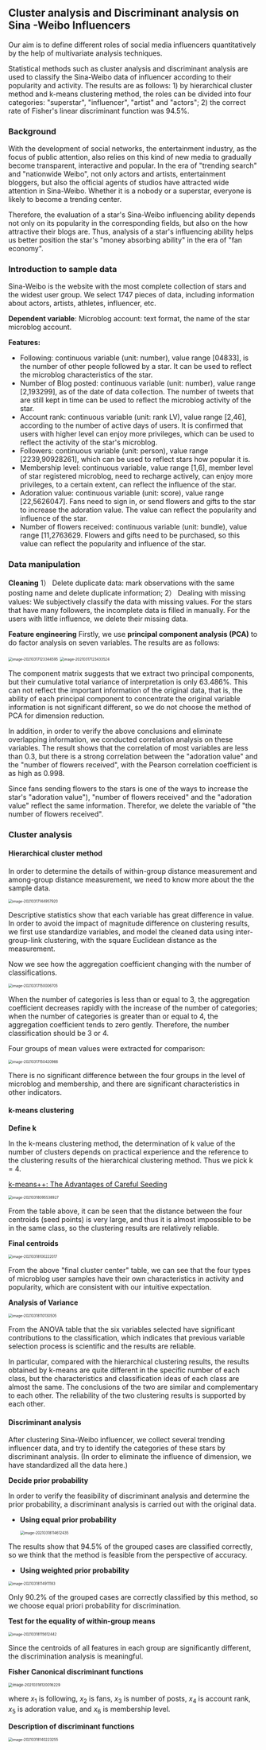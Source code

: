 ## Cluster analysis and Discriminant analysis on Sina -Weibo Influencers 

Our aim is to define different roles of social media influencers quantitatively by the help of multivariate analysis techniques.

Statistical methods such as cluster analysis and discriminant analysis are used to classify the Sina-Weibo data of influencer according to their popularity and activity.
The results are as follows: 1) by  hierarchical cluster method and k-means clustering method, the roles can be divided into four categories: "superstar", "influencer", "artist" and "actors"; 2) the correct rate of Fisher's linear discriminant function was 94.5%.

### Background

With the development of social networks, the entertainment industry, as the focus of public attention, also relies on this kind of new media to gradually become transparent, interactive and popular. In the era of "trending search" and "nationwide Weibo", not only actors and artists, entertainment bloggers, but also the official agents of studios have attracted wide attention in Sina-Weibo. Whether it is a nobody or a superstar, everyone is likely to become a trending center.

Therefore, the evaluation of a star's Sina-Weibo influencing ability depends not only on its popularity in the corresponding fields, but also on the how attractive their blogs are. Thus, analysis of a star's influencing ability helps us better position the star's "money absorbing ability" in the era of "fan economy".

### Introduction to sample data

Sina-Weibo is the website with the most complete collection of stars and the widest user group. We select 1747 pieces of data, including information about actors, artists, athletes, influencer, etc.

**Dependent variable**: 
Microblog account: text format, the name of the star microblog account. 

**Features:**

- Following: continuous variable (unit: number), value range [04833], is the number of other people followed by a star. It can be used to reflect the microblog characteristics of the star.
- Number of Blog posted: continuous variable (unit: number), value range [2,193299], as of the date of data collection. The number of tweets that are still kept in time can be used to reflect the microblog activity of the star.
- Account rank: continuous variable (unit: rank LV), value range [2,46], according to the number of active days of users. It is confirmed that users with higher level can enjoy more privileges, which can be used to reflect the activity of the star's microblog.
- Followers: continuous variable (unit: person), value range [2239,90928261], which can be used to reflect stars how popular it is.
- Membership level: continuous variable, value range [1,6], member level of star registered microblog, need to recharge actively, can enjoy more privileges, to a certain extent, can reflect the influence of the star.
- Adoration value: continuous variable (unit: score), value range [22,5626047]. Fans need to sign in, or send flowers and gifts to the star to increase the adoration value. The value can reflect the popularity and influence of the star.
- Number of flowers received: continuous variable (unit: bundle), value range [11,2763629. Flowers and gifts need to be purchased, so this value can reflect the popularity and influence of the star.

### Data manipulation

**Cleaning**
1） Delete duplicate data: mark observations with the same posting name and delete duplicate information;
2） Dealing with missing values: We subjectively classify the data with missing values. For the stars that have many followers, the incomplete data is filled in manually. For the users with little influence, we delete their missing data.

**Feature engineering**
Firstly, we use **principal component analysis (PCA)** to do factor analysis on seven variables. The results are as follows:

<img src="C:\Users\fyfse\AppData\Roaming\Typora\typora-user-images\image-20210317123344595.png" alt="image-20210317123344595" style="zoom:50%;" />

<img src="C:\Users\fyfse\AppData\Roaming\Typora\typora-user-images\image-20210317123433524.png" alt="image-20210317123433524" style="zoom:50%;" />

The component matrix suggests that we extract two principal components, but their cumulative total variance of interpretation is only 63.486%. This can not reflect the important information of the original data, that is, the ability of each principal component to concentrate the original variable information is not significant different, so we do not choose the method of PCA for dimension reduction.

In addition, in order to verify the above conclusions and eliminate overlapping information, we conducted correlation analysis on these variables. The result shows that the correlation of most variables are less than 0.3, but there is a strong correlation between the "adoration value" and the "number of flowers received", with the Pearson correlation coefficient is as high as 0.998.

Since fans sending flowers to the stars is one of the ways to increase the star's "adoration value"), "number of flowers received" and the "adoration value" reflect the same information. Therefor, we delete the variable of "the number of flowers received".



### Cluster analysis

#### Hierarchical cluster method

In order to determine the details of within-group distance measurement and among-group distance measurement, we need to know more about the the sample data.

<img src="C:\Users\fyfse\AppData\Roaming\Typora\typora-user-images\image-20210317144957920.png" alt="image-20210317144957920" style="zoom:50%;" />

Descriptive statistics show that each variable has great difference in value. In order to avoid the impact of magnitude difference on clustering results, we first use standardize variables, and model the cleaned data using inter-group-link clustering, with the square Euclidean distance as the measurement.

Now we see how the aggregation coefficient changing with the number of classifications. 

<img src="C:\Users\fyfse\AppData\Roaming\Typora\typora-user-images\image-20210317150006705.png" alt="image-20210317150006705" style="zoom:50%;" />

When the number of categories is less than or equal to 3, the aggregation coefficient decreases rapidly with the increase of the number of categories; when the number of categories is greater than or equal to 4, the aggregation coefficient tends to zero gently. Therefore, the number classification should be 3 or 4.

Four groups of mean values were extracted for comparison:

<img src="C:\Users\fyfse\AppData\Roaming\Typora\typora-user-images\image-20210317150420966.png" alt="image-20210317150420966" style="zoom:50%;" />

There is no significant difference between the four groups in the level of microblog and membership, and there are significant characteristics in other indicators.



#### k-means clustering

**Define k**

In the k-means clustering method, the determination of k value of the number of clusters depends on practical experience and the reference to the clustering results of the hierarchical clustering method. Thus we pick k = 4.

[k-means++: The Advantages of Careful Seeding](http://ilpubs.stanford.edu:8090/778/1/2006-13.pdf)

<img src="C:\Users\fyfse\AppData\Roaming\Typora\typora-user-images\image-20210318095538927.png" alt="image-20210318095538927" style="zoom:50%;" />

From the table above, it can be seen that the distance between the four centroids (seed points) is very large, and thus it is almost impossible to be in the same class, so the clustering results are relatively reliable.



**Final centroids** 

<img src="C:\Users\fyfse\AppData\Roaming\Typora\typora-user-images\image-20210318100222017.png" alt="image-20210318100222017" style="zoom:50%;" />

From the above "final cluster center" table, we can see that the four types of microblog user samples have their own characteristics in activity and popularity, which are consistent with our intuitive expectation.

**Analysis of Variance**

<img src="C:\Users\fyfse\AppData\Roaming\Typora\typora-user-images\image-20210318110130505.png" alt="image-20210318110130505" style="zoom:50%;" />

From the ANOVA table that the six variables selected have significant contributions to the classification, which indicates that previous variable selection process is scientific and the results are reliable.

In particular, compared with the hierarchical clustering results, the results obtained by k-means are quite different in the specific number of each class, but the characteristics and classification ideas of each class are almost the same. The conclusions of the two are similar and complementary to each other. The reliability of the two clustering results is supported by each other.



#### Discriminant analysis

After clustering Sina-Weibo influencer, we collect several trending influencer data, and try to identify the categories of these stars by discriminant analysis. (In order to eliminate the influence of dimension, we have standardized all the data here.)

**Decide prior probability**

In order to verify the feasibility of discriminant analysis and determine the prior probability, a discriminant analysis is carried out with the original data.

* **Using equal prior probability**

  <img src="C:\Users\fyfse\AppData\Roaming\Typora\typora-user-images\image-20210318114612435.png" alt="image-20210318114612435" style="zoom:50%;" />

The results show that 94.5% of the grouped cases are classified correctly, so we think that the method is feasible from the perspective of accuracy.

* **Using weighted prior probability**

<img src="C:\Users\fyfse\AppData\Roaming\Typora\typora-user-images\image-20210318114911183.png" alt="image-20210318114911183" style="zoom:50%;" />

Only 90.2% of the grouped cases are correctly classified by this method, so we choose equal priori probability for discrimination.

**Test for the equality of within-group means**

<img src="C:\Users\fyfse\AppData\Roaming\Typora\typora-user-images\image-20210318115612442.png" alt="image-20210318115612442" style="zoom:50%;" />

Since the centroids of all features in each group are significantly different, the discrimination analysis is meaningful.



**Fisher Canonical discriminant functions**

<img src="C:\Users\fyfse\AppData\Roaming\Typora\typora-user-images\image-20210318120016229.png" alt="image-20210318120016229" style="zoom:53%;" />

where $x_1$ is following, $x_2$ is fans, $x_3$ is number of posts, $x_4$ is account rank, $x_5$ is adoration value, and $x_6$ is membership level.      

**Description of discriminant functions**

<img src="C:\Users\fyfse\AppData\Roaming\Typora\typora-user-images\image-20210318140223255.png" alt="image-20210318140223255" style="zoom:50%;" />